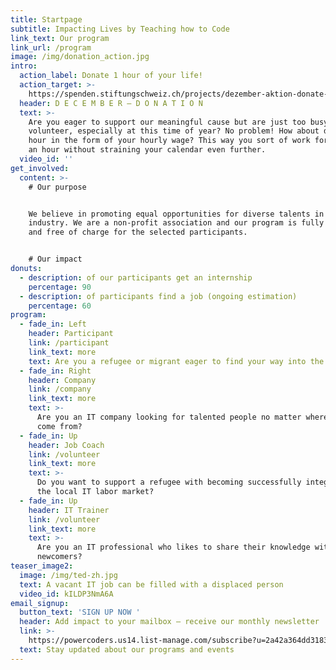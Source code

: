 ```yaml
---
title: Startpage
subtitle: Impacting Lives by Teaching how to Code
link_text: Our program
link_url: /program
image: /img/donation_action.jpg
intro:
  action_label: Donate 1 hour of your life!
  action_target: >-
    https://spenden.stiftungschweiz.ch/projects/dezember-aktion-donate-1-hour-of-your-life-to-powercoders
  header: D E C E M B E R — D O N A T I O N
  text: >-
    Are you eager to support our meaningful cause but are just too busy to
    volunteer, especially at this time of year? No problem! How about donating 1
    hour in the form of your hourly wage? This way you sort of work for us for
    an hour without straining your calendar even further.
  video_id: ''
get_involved:
  content: >-
    # Our purpose


    We believe in promoting equal opportunities for diverse talents in the IT
    industry. We are a non-profit association and our program is fully funded
    and free of charge for the selected participants. 


    # Our impact
donuts:
  - description: of our participants get an internship
    percentage: 90
  - description: of participants find a job (ongoing estimation)
    percentage: 60
program:
  - fade_in: Left
    header: Participant
    link: /participant
    link_text: more
    text: Are you a refugee or migrant eager to find your way into the IT industry?
  - fade_in: Right
    header: Company
    link: /company
    link_text: more
    text: >-
      Are you an IT company looking for talented people no matter where they
      come from?
  - fade_in: Up
    header: Job Coach
    link: /volunteer
    link_text: more
    text: >-
      Do you want to support a refugee with becoming successfully integrated in
      the local IT labor market?
  - fade_in: Up
    header: IT Trainer
    link: /volunteer
    link_text: more
    text: >-
      Are you an IT professional who likes to share their knowledge with
      newcomers?
teaser_image2:
  image: /img/ted-zh.jpg
  text: A vacant IT job can be filled with a displaced person
  video_id: kILDP3NmA6A
email_signup:
  button_text: 'SIGN UP NOW '
  header: Add impact to your mailbox – receive our monthly newsletter
  link: >-
    https://powercoders.us14.list-manage.com/subscribe?u=2a42a364dd3183e63617d355b&id=dd4d5d82f8
  text: Stay updated about our programs and events
---
```


